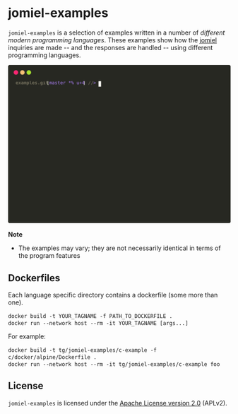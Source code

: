 # jomiel-examples

`jomiel-examples` is a selection of examples written in a number of
_different modern programming languages_. These examples show how the
[jomiel][1] inquiries are made -- and the responses are handled -- using
different programming languages.

![Example (C)](./docs/examples/c-framed.svg)

**Note**

- The examples may vary; they are not necessarily identical in terms of
  the program features

## Dockerfiles

Each language specific directory contains a dockerfile (some more than
one).

```shell
docker build -t YOUR_TAGNAME -f PATH_TO_DOCKERFILE .
docker run --network host --rm -it YOUR_TAGNAME [args...]
```

For example:

```shell
docker build -t tg/jomiel-examples/c-example -f c/docker/alpine/Dockerfile .
docker run --network host --rm -it tg/jomiel-examples/c-example foo
```

## License

`jomiel-examples` is licensed under the [Apache License version 2.0][2]
(APLv2).

[1]: https://github.com/guendto/jomiel
[2]: https://tldrlegal.com/license/apache-license-2.0-(apache-2.0)
